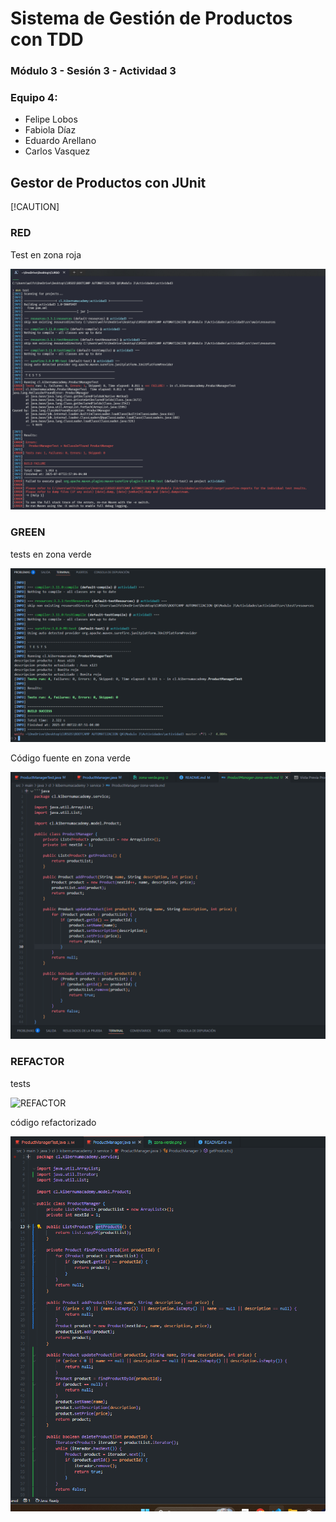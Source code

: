 # Sistema de Gestión de Productos con TDD

### Módulo 3 - Sesión 3 - Actividad 3

### Equipo 4: 
- Felipe Lobos
- Fabiola Díaz
- Eduardo Arellano
- Carlos Vasquez
## Gestor de Productos con JUnit 
[!CAUTION]
### RED
Test en zona roja

![RED](img/zona-roja.png)


### GREEN
tests en zona verde

![GREEN](img/zona-verde.png)

Código fuente en zona verde

![GREEN](img/codigo-fuente-zona-verde.png)

### REFACTOR
tests

![REFACTOR]()

código refactorizado

![REFACTOR](img/codigo-fuente-refactor.png)